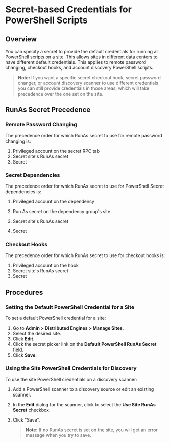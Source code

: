 [title]: # (Secret-based Credentials for PowerShell Scripts)
[tags]: # (Authentication, Credentials, PowerShell)
[priority]: #

# Secret-based Credentials for PowerShell Scripts

## Overview

You can specify a secret to provide the default credentials for running all PowerShell scripts on a site. This allows sites in  different data centers to have different default credentials. This applies to remote password changing, checkout hooks, and account discovery PowerShell scripts. 

> **Note:** If you want a specific secret checkout hook, secret  password changer, or account discovery scanner to use different credentials you can still provide credentials in those areas, which will take precedence over the one set on the site.

## RunAs Secret Precedence

### Remote Password Changing

The precedence order for which RunAs secret to use for remote password changing is:

1. Privileged account on the secret RPC tab
1. Secret site's RunAs secret 
1. Secret

### Secret Dependencies

The precedence order for which RunAs secret to use for PowerShell Secret dependencies is:

1. Privileged account on the dependency

1. Run As secret on the dependency group's site

1. Secret site's RunAs secret

1. Secret

### Checkout Hooks

The precedence order for which RunAs secret to use for checkout hooks is:

1. Privileged account on the hook
1. Secret site's RunAs secret
1. Secret

## Procedures

### Setting the Default PowerShell Credential for a Site

To set a default PowerShell credential for a site:

1. Go to **Admin \> Distributed Engines \> Manage Sites**.
1. Select the desired site.
1. Click **Edit**.
1. Click the secret picker link on the **Default PowerShell RunAs Secret** field.
1. Click **Save**.

### Using the Site PowerShell Credentials for Discovery

To use the site PowerShell credentials on a discovery scanner:

1. Add a PowerShell scanner to a discovery source or edit an existing scanner.

1. In the **Edit** dialog for the scanner, click to select the **Use Site RunAs Secret** checkbox.

1. Click "Save". 

   > **Note:** If no RunAs secret is set on the site, you will get an error message when you try to save.
